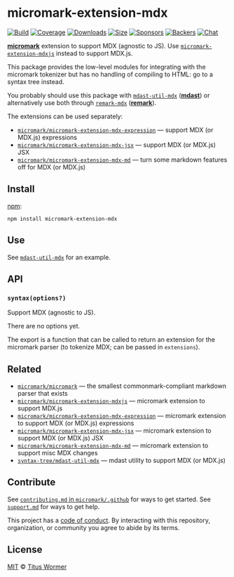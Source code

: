micromark-extension-mdx
=======================

[![Build](https://github.com/micromark/micromark-extension-mdx/workflows/main/badge.svg)](https://github.com/micromark/micromark-extension-mdx/actions) [![Coverage](https://img.shields.io/codecov/c/github/micromark/micromark-extension-mdx.svg)](https://codecov.io/github/micromark/micromark-extension-mdx) [![Downloads](https://img.shields.io/npm/dm/micromark-extension-mdx.svg)](https://www.npmjs.com/package/micromark-extension-mdx) [![Size](https://img.shields.io/bundlephobia/minzip/micromark-extension-mdx.svg)](https://bundlephobia.com/result?p=micromark-extension-mdx) [![Sponsors](https://opencollective.com/unified/sponsors/badge.svg)](https://opencollective.com/unified) [![Backers](https://opencollective.com/unified/backers/badge.svg)](https://opencollective.com/unified) [![Chat](https://img.shields.io/badge/chat-discussions-success.svg)](https://github.com/micromark/micromark/discussions)

**[micromark](https://github.com/micromark/micromark)** extension to support MDX (agnostic to JS). Use [`micromark-extension-mdxjs`](https://github.com/micromark/micromark-extension-mdxjs) instead to support MDX.js.

This package provides the low-level modules for integrating with the micromark tokenizer but has no handling of compiling to HTML: go to a syntax tree instead.

You probably should use this package with [`mdast-util-mdx`](https://github.com/syntax-tree/mdast-util-mdx) (**[mdast](https://github.com/syntax-tree/mdast)**) or alternatively use both through [`remark-mdx`](https://github.com/mdx-js/mdx/tree/next/packages/remark-mdx) (**[remark](https://github.com/remarkjs/remark)**).

The extensions can be used separately:

-   [`micromark/micromark-extension-mdx-expression`](https://github.com/micromark/micromark-extension-mdx-expression) — support MDX (or MDX.js) expressions
-   [`micromark/micromark-extension-mdx-jsx`](https://github.com/micromark/micromark-extension-mdx-jsx) — support MDX (or MDX.js) JSX
-   [`micromark/micromark-extension-mdx-md`](https://github.com/micromark/micromark-extension-mdx-md) — turn some markdown features off for MDX (or MDX.js)

Install
-------

[npm](https://docs.npmjs.com/cli/install):

    npm install micromark-extension-mdx

Use
---

See [`mdast-util-mdx`](https://github.com/syntax-tree/mdast-util-mdx) for an example.

API
---

### `syntax(options?)`

Support MDX (agnostic to JS).

There are no options yet.

The export is a function that can be called to return an extension for the micromark parser (to tokenize MDX; can be passed in `extensions`).

Related
-------

-   [`micromark/micromark`](https://github.com/micromark/micromark) — the smallest commonmark-compliant markdown parser that exists
-   [`micromark/micromark-extension-mdxjs`](https://github.com/micromark/micromark-extension-mdxjs) — micromark extension to support MDX.js
-   [`micromark/micromark-extension-mdx-expression`](https://github.com/micromark/micromark-extension-mdx-expression) — micromark extension to support MDX (or MDX.js) expressions
-   [`micromark/micromark-extension-mdx-jsx`](https://github.com/micromark/micromark-extension-mdx-jsx) — micromark extension to support MDX (or MDX.js) JSX
-   [`micromark/micromark-extension-mdx-md`](https://github.com/micromark/micromark-extension-mdx-md) — micromark extension to support misc MDX changes
-   [`syntax-tree/mdast-util-mdx`](https://github.com/syntax-tree/mdast-util-mdx) — mdast utility to support MDX (or MDX.js)

Contribute
----------

See [`contributing.md` in `micromark/.github`](https://github.com/micromark/.github/blob/HEAD/contributing.md) for ways to get started. See [`support.md`](https://github.com/micromark/.github/blob/HEAD/support.md) for ways to get help.

This project has a [code of conduct](https://github.com/micromark/.github/blob/HEAD/code-of-conduct.md). By interacting with this repository, organization, or community you agree to abide by its terms.

License
-------

[MIT](license) © [Titus Wormer](https://wooorm.com)
